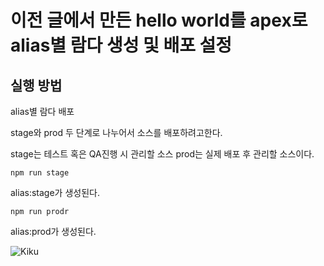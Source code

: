 # 이전 글에서 만든 hello world를 apex로 alias별 람다 생성 및 배포 설정

## 실행 방법

alias별 람다 배포

stage와 prod 두 단계로 나누어서 소스를 배포하려고한다.

stage는 테스트 혹은 QA진행 시 관리할 소스
prod는 실제 배포 후 관리할 소스이다.

```
npm run stage
```

alias:stage가 생성된다.


```
npm run prodr
```

alias:prod가 생성된다.

![Kiku](http://thumbnail.egloos.net/600x0/http://pds21.egloos.com/pds/201703/26/38/e0015438_58d7994303a450.png)
